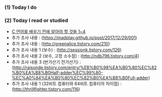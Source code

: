 ### (1) Today I do


### (2) Today I read or studied

- [C 언어를 배우기 전에 알아야 할 것들 1~4](https://www.youtube.com/watch?v=V_oM9ePJyP8)
- 추가 조사 내용 : (https://madplay.github.io/post/2017/12/29/001)
- 추가 조사 내용 : (http://greenalice.tistory.com/210) 
- 추가 조사 내용 1 (보수) : (http://sessionk.tistory.com/126)
- 추가 조사 내용 2 (보수, 고정 소수점) : (http://ndb796.tistory.com/4)
- 추가 조사 내용 3 (반가산기 전가산기) : (http://raisonde.tistory.com/entry/%EB%B0%98%EA%B0%80%EC%82%B0%EA%B8%B0Half-adder%EC%99%80-%EC%A0%84%EA%B0%80%EC%82%B0%EA%B8%B0Full-adder)
- 추가 조사 내용 1 (32비트 컴퓨터와 64비트 컴퓨터의 차이점) : (http://thrillfighter.tistory.com/116)
